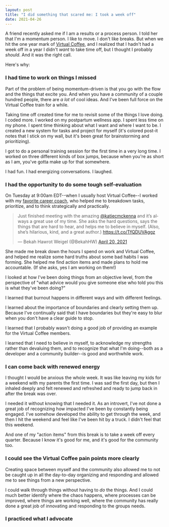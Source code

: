 ```yaml
---
layout: post
title: "I did something that scared me: I took a week off"
date: 2021-04-26
---
```


A friend recently asked me if I am a results or a process person. I told her that I'm a momentum person. I like to move. I don't like breaks. But when we hit the one year mark of [Virtual Coffee](https://virtualcoffee.io/), and I realized that I hadn't had a week off in a year I didn't _want_ to take time off, but I thought I probably _should_. And it was the right call.

Here's why:

### I had time to work on things I missed

Part of the problem of being momentum-driven is that you go with the flow and the things that excite you. And when you have a community of a couple hundred people, there are _a lot_ of cool ideas. And I've been full force on the Virtual Coffee train for a while.

Taking time off created time for me to revisit some of the things I love doing. I coded more. I worked on my postpartum wellness app. I spent less time on my phone. I spent time thinking about what I want and where I want to be. I created a new system for tasks and project for myself (it's colored post-it notes that I stick on my wall, but it's been great for brainstorming and prioritizing).

I got to do a personal training session for the first time in a very long time. I worked on three different kinds of box jumps, because when you're as short as I am, you've gotta make up for that somewhere.

I had fun. I had energizing conversations. I laughed.

### I had the opportunity to do some tough self-evaluation

On Tuesday at 9:00am EDT--when I usually host Virtual Coffee--I worked with my [favorite career coach](https://katiecmckenna.com/), who helped me to breakdown tasks, prioritize, and to think strategically and practically.

<blockquote class="twitter-tweet"><p lang="en" dir="ltr">Just finished meeting with the amazing <a href="https://twitter.com/katiecmckenna?ref_src=twsrc%5Etfw">@katiecmckenna</a> and it’s always a great use of my time. She asks the hard questions, says the things that are hard to hear, and helps me to believe in myself. (Also, she’s hilarious, kind, and a great author.) <a href="https://t.co/TfQDUVAggz">https://t.co/TfQDUVAggz</a></p>&mdash; Bekah Hawrot Weigel (@BekahHW) <a href="https://twitter.com/BekahHW/status/1384513366190866436?ref_src=twsrc%5Etfw">April 20, 2021</a></blockquote> <script async src="https://platform.twitter.com/widgets.js" charset="utf-8"></script>

She made me break down the hours I spend on work and Virtual Coffee, and helped me realize some hard truths about some bad habits I was forming. She helped me find action items and made plans to hold me accountable. (If she asks, yes I am working on them!)

I looked at how I've been doing things from an objective level, from the perspective of "what advice would you give someone else who told you this is what they've been doing?"

I learned that burnout happens in different ways and with different feelings.

I learned about the importance of boundaries and clearly setting them up. Because I've continually said that I have boundaries but they're easy to blur when you don't have a clear guide to stop.

I learned that I probably wasn't doing a good job of providing an example for the Virtual Coffee members.

I learned that I need to believe in myself, to acknowledge my strengths rather than devaluing them, and to recognize that what I'm doing--both as a developer and a community builder--is good and worthwhile work.

### I can come back with renewed energy

I thought I would be anxious the whole week. It was like leaving my kids for a weekend with my parents the first time. I was sad the first day, but then I inhaled deeply and felt renewed and refreshed and ready to jump back in after the break was over.

I needed it without knowing that I needed it. As an introvert, I've not done a great job of recognizing how impacted I've been by constantly being engaged. I've somehow developed the ability to get through the week, and then I hit the weekend and feel like I've been hit by a truck. I didn't feel that this weekend.

And one of my "action items" from this break is to take a week off every quarter. Because I know it's good for me, and it's good for the community too.

### I could see the Virtual Coffee pain points more clearly

Creating space between myself and the community also allowed me to not be caught up in all the day-to-day organizing and responding and allowed me to see things from a new perspective.

I could walk through things without having to _do_ the things. And I could much better identify where the chaos happens, where processes can be improved, where things are working well, where the community has really done a great job of innovating and responding to the groups needs.

### I practiced what I advocate
